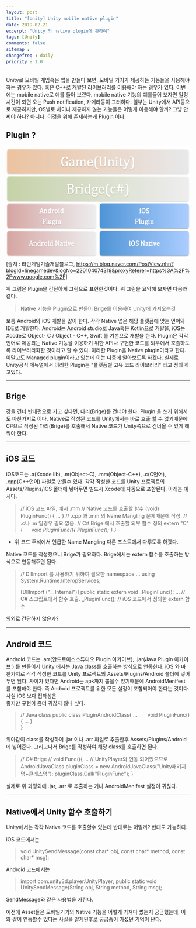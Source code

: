 ```yaml
---
layout: post
title: "[Unity] Unity mobile native plugin"
date: 2019-02-21
excerpt: "Unity 의 native plugin에 관하여"
tags: [Unity]
comments: false
sitemap :
changefreq : daily
priority : 1.0
---
```


 Unity로 모바일 게임혹은 앱을 만들다 보면, 모바일 기기가 제공하는 기능들을 사용해야 하는
경우가 있다. 혹은 C++로 개발된 라이브러리를 이용해야 하는 경우가 있다.
이번에는 mobile native로 예를 들어 보겠다. mobile native 기능의 예를들어 보자면
일정시간이 되면 오는 Push notification, 카메라등이 그러하다.
일부는 Unity에서 API등으로 제공하지만, OS별로 차이나 제공하지 않는 기능들은 어떻게
이용해야 할까? 그냥 안써야 하나? 아니다. 이것을 위해 존재하는게 Plugin 이다.

## Plugin ?
![plugin](/assets/img/mobileNativePlugin/plugin.jpg)
[출처 : 라인게임기술개발블로그, https://m.blog.naver.com/PostView.nhn?blogId=linegamedev&logNo=220104074319&proxyReferer=https%3A%2F%2Fwww.google.com%2F]

위 그림은 Plugin을 간단하게 그림으로 표현한것이다. 위 그림을 요약해 보자면 다음과 같다.
>Native 기능을 Plugin으로 만들어 Brige를 이용하여 Unity에 가져오는것

보통 Android와 iOS 개발을 많이 한다. 각각 Native 앱은 해당 플랫폼에 맞는 언어와 IDE로
개발한다. Android는 Android studio로 Java혹은 Kotlin으로 개발을,
iOS는 Xcode로 Object- C / Object - C++, Swift 를 기본으로 개발을 한다. Plugin은 각각
언어로 제공되는 Native 기능을 이용하기 위한 API나 구현한 코드를 외부에서 호출하도록 라이브러리화한 것이라고 할 수 있다. 이러한 Plugin을 Native plugin이라고 한다. 이말고도 Managed plugin이라고 있는데 이는 나중에 알아보도록 하겠다. 실제로 Unity공식 메뉴얼에서 이러한 Plugin는
"플랫폼별 고유 코드 라이브러리" 라고 정의 하고있다.

---

## Brige
강을 건너 반대편으로 가고 싶다면, 다리(Brige)를 건너야 한다. Plugin 을 쓰기 위해서도 마찬가지로
이다. Native로 작성된 코드를 Unity에서는 바로 호출 할 수 없기때문에 C#으로 작성된 다리(Brige)를
호출해서 Native 코드가 Unity쪽으로 건너올 수 있게 해줘야 한다.

---

## iOS 코드
iOS코드는 .a(Xcode lib), .m(Object-C), .mm(Object-C++), .c(C언어), .cpp(C++언어)
파일로 만들수 있다. 각각 작성한 코드를 Unity 프로젝트의 Assets/Plugins/iOS 폴더에 넣어두면
빌드시 Xcode에 자동으로 포함된다. 아래는 예시다.
> // iOS 코드 파일, 예시 .mm
// Native 코드를 호출할 함수
(void) PluginFunc()
{
  ...
}
> // .cpp 과 .mm 의 Name Mangling 문제때문에 작성.
// .c나 .m 일경우 필요 없음.
// C# Brige 에서 호출할 외부 함수 정의
>extern "C" {
&nbsp;&nbsp;&nbsp;&nbsp;&nbsp;void _PluginFunc(){ PluginFunc(); }
>}_

 * 위 코드 주석에서 언급한 Name Mangling 다른 포스트에서 다루도록 하겠다.

Native 코드를 작성했으니 Brige가 필요하다. Brige에서는 extern 함수를 호출하는 방식으로
연동해주면 된다.
> // DllImport 를 사용하기 위하여 필요한 namespace
> ...
> using System.Runtime.InteropServices;
>
> [DllImport ("__Internal")]
> public static extern void _PluginFunc();
> ...
> // C# 스크립트에서 함수 호출.
> _PluginFunc(); // iOS 코드에서 정의한 extern 함수

의외로 간단하지 않은가?

---

## Android 코드
Android 코드는 .arr(안드로이스스튜디오 Plugin 아카이브), .jar(Java Plugin 아카이브 )
를 만들어서 Unity 에서는 Java class를 호출하는 방식으로 연동한다. iOS 와 마찬가지로
각각 작성한 코드를 Unity 프로젝트의 Assets/Plugins/Android 폴더에 넣어두면 된다.
차이가 있다면 Android는 apk까지 뽑을수 있기때문에 AndroidMenifest 를 포함해야 한다.
즉 Android 프로젝트를 위한 모든 설정이 포함되어야 한다는 것이다. 사실 iOS 보다 접착성은 \
좋지만 구현이 좀더 귀찮지 않나 싶다.

> // Java class
> public class PluginAndroidClass{
> ...
> &nbsp;&nbsp;&nbsp;&nbsp;&nbsp; void PluginFunc() { ... }  
>}

위아같이 class를 작성하여 .jar 이나 .arr 파일로 추출한후 Assets/Plugins/Android에
넣어준다. 그리고나서 Brige를 작성하여 해당 class를 호출하면 된다.
> // C# Brige
> // void Func(){
> ...
>  // UnityPlayer와 연동 되어있으므로
>  AndroidJavaClass pluginClass = new AndroidJavaClass("Unity패키지명+클래스명");
>  pluginClass.Call("PluginFunc");
>}

실제로 위 과정외에 .jar, .arr 로 추출하는 거나 AndroidMenifest 설정이 귀찮다.

---

## Native에서 Unity 함수 호출하기
Unity에서는 각각 Native 코드를 호출할수 있는데 반대로는 어떨까? 반대도 가능하다.

iOS 코드에서는
> void UnitySendMessage(const char* obj, const char* method, const char* msg);​

Android 코드에서는
> import com.unity3d.player.UnityPlayer;​
> public static void UnitySendMessage(String obj, String method, String msg);​

SendMessage와 같은 사용법을 가진다.

예전에 Asset들은 모바일기기의 Native 기능을 어떻게 가져다 썼는지 궁금했는데,
이와 같이 연동할수 있다는 사실을 알게된후로 궁금증이 가셨던 기억이 난다.
